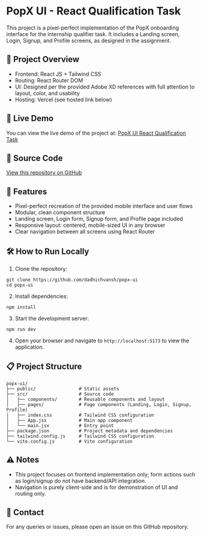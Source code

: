 # PopX UI - React Qualification Task

This project is a pixel-perfect implementation of the PopX onboarding interface for the internship qualifier task. It includes a Landing screen, Login, Signup, and Profile screens, as designed in the assignment.

## 📱 Project Overview

- Frontend: React JS + Tailwind CSS
- Routing: React Router DOM
- UI: Designed per the provided Adobe XD references with full attention to layout, color, and usability
- Hosting: Vercel (see hosted link below)

## 🚀 Live Demo

You can view the live demo of the project at: [PopX UI React Qualification Task](https://popx-ui-qualification-task.vercel.app/)

## 📂 Source Code

[View this repository on GitHub](https://github.com/dadhichvansh/popx-ui)

## 🔑 Features

- Pixel-perfect recreation of the provided mobile interface and user flows
- Modular, clean component structure
- Landing screen, Login form, Signup form, and Profile page included
- Responsive layout: centered, mobile-sized UI in any browser
- Clear navigation between all screens using React Router

## 🛠️ How to Run Locally

1. Clone the repository:

```text
git clone https://github.com/dadhichvansh/popx-ui
cd popx-ui
```

2. Install dependencies:

```text
npm install
```

3. Start the development server:

```text
npm run dev
```

4. Open your browser and navigate to `http://localhost:5173` to view the application.

## 📋 Project Structure

```text
popx-ui/
├── public/                # Static assets
├── src/                   # Source code
│   ├── components/        # Reusable components and layout
│   ├── pages/             # Page components (Landing, Login, Signup, Profile)
│   ├── index.css          # Tailwind CSS configuration
│   ├── App.jsx            # Main app component
│   └── main.jsx           # Entry point
├── package.json           # Project metadata and dependencies
├── tailwind.config.js     # Tailwind CSS configuration
└── vite.config.js         # Vite configuration
```

## ⚠️ Notes

- This project focuses on frontend implementation only; form actions such as login/signup do not have backend/API integration.
- Navigation is purely client-side and is for demonstration of UI and routing only.

## 📧 Contact

For any queries or issues, please open an issue on this GitHub repository.
